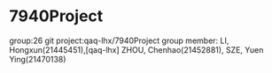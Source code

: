# 7940Project
group:26
git project:qaq-lhx/7940Project
group member:
LI, Hongxun(21445451),[qaq-lhx]
ZHOU, Chenhao(21452881),
SZE, Yuen Ying(21470138)




